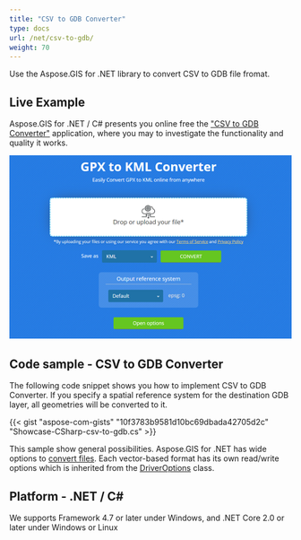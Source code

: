 ```yaml
---
title: "CSV to GDB Converter"
type: docs
url: /net/csv-to-gdb/
weight: 70
---
```


Use the Aspose.GIS for .NET library to convert CSV to GDB file fromat.

## **Live Example**

Aspose.GIS for .NET / C# presents you online free the ["CSV to GDB Converter"](https://products.aspose.app/gis/conversion/csv-to-gdb) application, where you may to investigate the functionality and quality it works.

![CSV to GDB Converter App](conversion.png)

## **Code sample - CSV to GDB Converter**

The following code snippet shows you how to implement CSV to GDB Converter. If you specify a spatial reference system for the destination GDB layer, all geometries will be converted to it. 

{{< gist "aspose-com-gists" "10f3783b9581d10bc69dbada42705d2c" "Showcase-CSharp-csv-to-gdb.cs" >}}

This sample show general possibilities. Aspose.GIS for .NET has wide options to [convert files](https://docs.aspose.com/gis/net/vector-layers/). Each vector-based format has its own read/write options which is inherited from the [DriverOptions](https://apireference.aspose.com/gis/net/aspose.gis/driveroptions) class.

## **Platform - .NET / C#**

We supports Framework 4.7 or later under Windows, and .NET Core 2.0 or later under Windows or Linux

